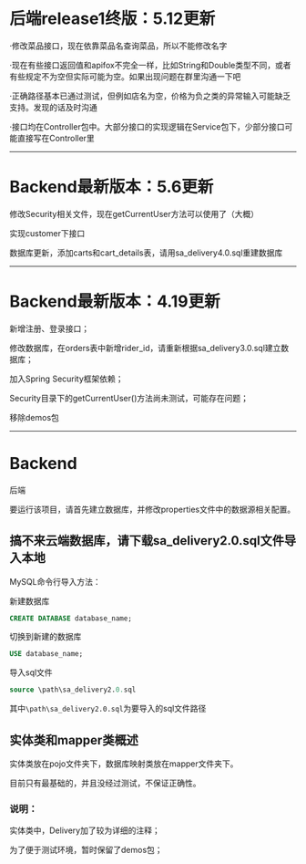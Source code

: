 # 后端release1终版：5.12更新

·修改菜品接口，现在依靠菜品名查询菜品，所以不能修改名字

·现在有些接口返回值和apifox不完全一样，比如String和Double类型不同，或者有些规定不为空但实际可能为空。如果出现问题在群里沟通一下吧

·正确路径基本已通过测试，但例如店名为空，价格为负之类的异常输入可能缺乏支持。发现的话及时沟通

·接口均在Controller包中。大部分接口的实现逻辑在Service包下，少部分接口可能直接写在Controller里

---------------------------------
# Backend最新版本：5.6更新

修改Security相关文件，现在getCurrentUser方法可以使用了（大概）

实现customer下接口

数据库更新，添加carts和cart_details表，请用sa_delivery4.0.sql重建数据库

-----------------------------------
# Backend最新版本：4.19更新

新增注册、登录接口；

修改数据库，在orders表中新增rider_id，请重新根据sa_delivery3.0.sql建立数据库；

加入Spring Security框架依赖；

Security目录下的getCurrentUser()方法尚未测试，可能存在问题；

移除demos包

---------------------------------
# Backend
后端

要运行该项目，请首先建立数据库，并修改properties文件中的数据源相关配置。
## 搞不来云端数据库，请下载sa_delivery2.0.sql文件导入本地
MySQL命令行导入方法：

新建数据库
```sql
CREATE DATABASE database_name;
```
切换到新建的数据库
```sql
USE database_name;
```
导入sql文件
```sql
source \path\sa_delivery2.0.sql
```
其中`\path\sa_delivery2.0.sql`为要导入的sql文件路径

## 实体类和mapper类概述
实体类放在pojo文件夹下，数据库映射类放在mapper文件夹下。

目前只有最基础的，并且没经过测试，不保证正确性。

### 说明：
实体类中，Delivery加了较为详细的注释；

为了便于测试环境，暂时保留了demos包；
